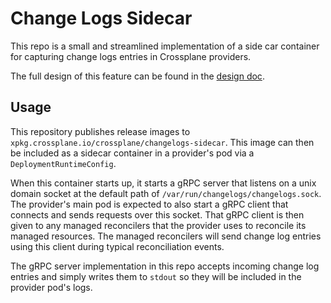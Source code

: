 # Change Logs Sidecar

This repo is a small and streamlined implementation of a side car container for
capturing change logs entries in Crossplane providers.

The full design of this feature can be found in the [design doc](https://github.com/crossplane/crossplane/blob/main/design/one-pager-change-logs.md).

## Usage

This repository publishes release images to
`xpkg.crossplane.io/crossplane/changelogs-sidecar`. This image can then be
included as a sidecar container in a provider's pod via a
`DeploymentRuntimeConfig`.

When this container starts up, it starts a gRPC server that listens on a unix
domain socket at the default path of `/var/run/changelogs/changelogs.sock`. The
provider's main pod is expected to also start a gRPC client that connects and
sends requests over this socket. That gRPC client is then given to any managed
reconcilers that the provider uses to reconcile its managed resources. The
managed reconcilers will send change log entries using this client during
typical reconciliation events.

The gRPC server implementation in this repo accepts incoming change log entries
and simply writes them to `stdout` so they will be included in the provider
pod's logs.